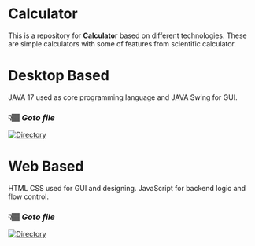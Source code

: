 # Calculator

This is a repository for **Calculator** based on different technologies.
These are simple calculators with some of features from scientific calculator.

# Desktop Based
   JAVA 17 used as core programming language and JAVA Swing for GUI.

   ### 👇🏽 _Goto file_  
[![Directory](https://img.shields.io/badge/Java-Calculator-green?color=F0931C&labelColor=black&&logo=Files&logoColor=white)](Calculator%20%20-JavaBased-)

# Web Based
   HTML CSS used for GUI and designing. JavaScript for backend logic and flow control.

   ### 👇🏽 _Goto file_  
[![Directory](https://img.shields.io/badge/Web-Calculator-green?color=F0931C&labelColor=black&&logo=Files&logoColor=white)](Calculator%20-WebBased-)